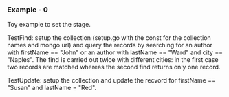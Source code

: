 ### Example - 0

Toy example to set the stage. 

TestFind: setup the collection (setup.go with the const for the collection names and mongo url) and query the records 
by searching for an author with firstName == "John" or an author with lastName == "Ward" and city == "Naples".
The find is carried out twice with different cities: in the first case two records are matched whereas the second find returns only one record.

TestUpdate: setup the collection and update the recvord for firstName == "Susan" and lastName = "Red".
